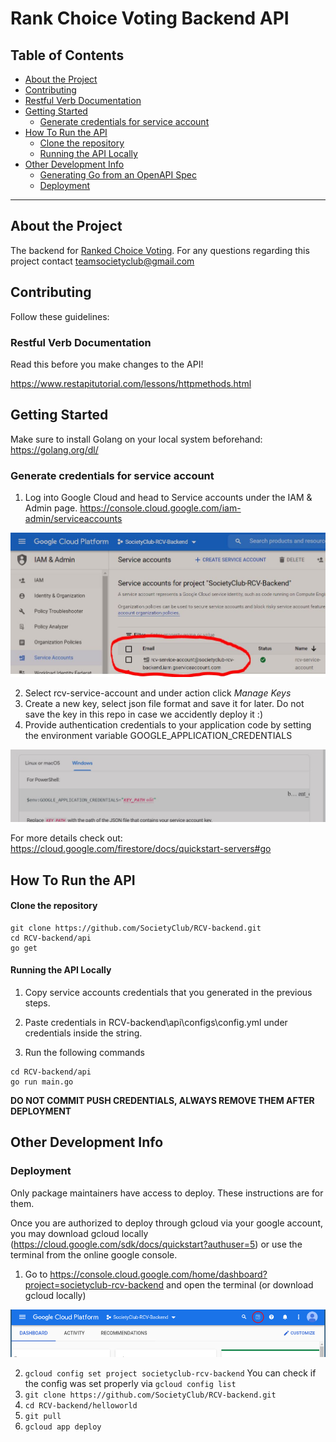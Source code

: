 # Rank Choice Voting Backend API

## Table of Contents
  - [About the Project <a name="about"></a>](#about-the-project-)
  - [Contributing <a name="contributing"></a>](#contributing-)
  - [Restful Verb Documentation <a name="restful-verb-documenation"></a>](#restful-verb-documenation-)
  - [Getting Started <a name="start"></a>](#getting-started-)
    - [Generate credentials for service account](#generate-credentials-for-service-account)
  - [How To Run the API <a name="run"></a>](#how-to-run-the-api-)
      - [Clone the repository](#clone-the-repository)
      - [Running the API Locally](#running-the-api-locally)
  - [Other Development Info <a name="other"></a>](#other-development-info-)
    - [Generating Go from an OpenAPI Spec](#generating-go-from-an-openapi-spec)
    - [Deployment](#deployment)
_________________

## About the Project <a name="about"></a>
The backend for [Ranked Choice Voting](https://github.com/SocietyClub/RCV). 
For any questions regarding this project contact teamsocietyclub@gmail.com

## Contributing <a name="contributing"></a>

Follow these guidelines:

### Restful Verb Documentation <a name="restful-verb-documenation"></a>
Read this before you make changes to the API!

https://www.restapitutorial.com/lessons/httpmethods.html

## Getting Started <a name="start"></a>
Make sure to install Golang on your local system beforehand: https://golang.org/dl/

### Generate credentials for service account
1. Log into Google Cloud and head to Service accounts under the IAM & Admin page. https://console.cloud.google.com/iam-admin/serviceaccounts 

![Service account img](img/RCVSA.png)

2. Select rcv-service-account and under action click *Manage Keys*
3. Create a new key, select json file format and save it for later. Do not save the key in this repo in case we accidently deploy it :) 
3. Provide authentication credentials to your application code by setting the environment variable GOOGLE_APPLICATION_CREDENTIALS

![Keys](img/envkey.png)

For more details check out: https://cloud.google.com/firestore/docs/quickstart-servers#go

## How To Run the API <a name="run"></a>

#### Clone the repository
```shell
git clone https://github.com/SocietyClub/RCV-backend.git
cd RCV-backend/api
go get
```

#### Running the API Locally
1. Copy service accounts credentials that you generated in the previous steps.
2. Paste credentials in RCV-backend\api\configs\config.yml under credentials inside the string.  

3. Run the following commands

```shell
cd RCV-backend/api
go run main.go
```
**DO NOT COMMIT PUSH CREDENTIALS, ALWAYS REMOVE THEM AFTER DEPLOYMENT**

## Other Development Info <a name="other"></a>

### Deployment
Only package maintainers have access to deploy. These instructions are for them.

Once you are authorized to deploy through gcloud via your google account, you may download gcloud locally (https://cloud.google.com/sdk/docs/quickstart?authuser=5) or use the terminal from the online google console.

1. Go to https://console.cloud.google.com/home/dashboard?project=societyclub-rcv-backend and open the terminal (or download gcloud locally)

![gcp terminal button](img/README-gcp-terminal-button.png)

2. `gcloud config set project societyclub-rcv-backend`
    You can check if the config was set properly via `gcloud config list`
3. `git clone https://github.com/SocietyClub/RCV-backend.git`
4. `cd RCV-backend/helloworld`
5. `git pull`
6. `gcloud app deploy`
